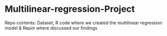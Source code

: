 # Multilinear-regression-Project

Repo contents: Dataset, R code where we created the multilinear regression model & Repot where discussed our findings
